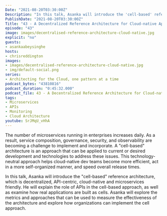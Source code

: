 ```yaml
---
Date: "2021-08-20T03:30:00Z"
Description: "In this talk, Asanka will introduce the 'cell-based' reference architecture, which is decentralized, API-centric, cloud-native and microservices friendly. He will explain the role of APIs in the cell-based approach, as well as examine how real applications are built as cells. Asanka will explore the metrics and approaches that can be used to measure the effectiveness of the architecture and explore how organizations can implement the cell approach."
PublishDate: "2021-08-20T03:30:00Z"
Title: "43 - A Decentralized Reference Architecture for Cloud-native Applications"
episode: "43"
image: images/decentralised-reference-architecture-cloud-native.jpg
explicit: "no"
guests:
- asankaabeysinghe
hosts:
- chrisreddington
images:
- images/decentralised-reference-architecture-cloud-native.jpg
- img/default-social.png
series:
- Architecting for the Cloud, one pattern at a time
podcast_bytes: "43810816"
podcast_duration: "0:45:32.000"
podcast_file: 43 - A Decentralized Reference Architecture for Cloud-native Applications.mp3
tags:
- Microservices
- APIs
- Monitoring
- Cloud Architecture
youtube: SrJMqU_vHhA
---
```

The number of microservices running in enterprises increases daily. As a result, service composition, governance, security, and observability are becoming a challenge to implement and incorporate. A "cell-based" architecture is an approach that can be applied to current or desired development and technologies to address these issues. This technology-neutral approach helps cloud-native dev teams become more efficient, act in a more self-organized manner, and speed overall release times.

In this talk, Asanka will introduce the "cell-based" reference architecture, which is decentralized, API-centric, cloud-native and microservices friendly. He will explain the role of APIs in the cell-based approach, as well as examine how real applications are built as cells. Asanka will explore the metrics and approaches that can be used to measure the effectiveness of the architecture and explore how organizations can implement the cell approach.